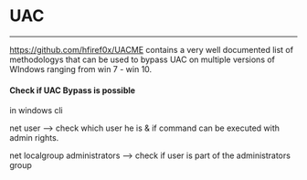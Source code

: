 # UAC

---

https://github.com/hfiref0x/UACME contains a very well documented list of methodologys
that can be used to bypass UAC on multiple versions of WIndows ranging from win 7 - win 10.

#### Check if UAC Bypass is possible

in windows cli

net user --> check which user he is & if command can be executed with admin rights.

net localgroup administrators --> check if user is part of the administrators group




